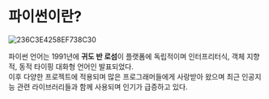 # 파이썬이란?
![236C3E4258EF738C30](https://user-images.githubusercontent.com/81175672/176687952-116598d4-d1ca-488a-8f89-9fd4832d4c64.png)


파이썬 언어는 1991년에 **귀도 반 로섬**이 플랫폼에 독립적이며 인터프리터식, 객체 지향적, 동적 타이핑 대화형 언어인 발표되었다.                 
이후 다양한 프로젝트에 적용되며 많은 프로그래머들에게 사랑받아 왔으며 최근 인공지능 관련 라이브러리들과 함께 사용되며 인기가 급증하고 있다.      

